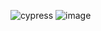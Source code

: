 ![cypress](https://github.com/VicDiniz2312/blogdoAgiVictor/assets/36644010/b3a93e74-c31d-4639-a80d-b44f68d7deae)
![image](https://github.com/VicDiniz2312/blogdoAgiVictor/assets/36644010/0fb3a854-a771-43dc-bd75-cb0f5ea1e4ba)
